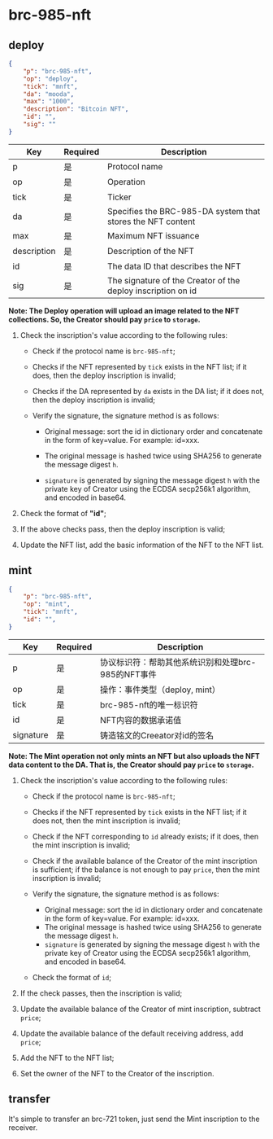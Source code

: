 # brc-985-nft

## deploy

```json
{
    "p": "brc-985-nft",
    "op": "deploy",
    "tick": "mnft",
    "da": "mooda",
    "max": "1000",
    "description": "Bitcoin NFT",
    "id": "",
    "sig": ""
}
```

| Key         | Required | Description                                                  |
| ----------- | -------- | ------------------------------------------------------------ |
| p           | 是       | Protocol name                                                |
| op          | 是       | Operation                                                    |
| tick        | 是       | Ticker                                                       |
| da          | 是       | Specifies the BRC-985-DA system that stores the NFT content  |
| max         | 是       | Maximum NFT issuance                                         |
| description | 是       | Description of the NFT                                       |
| id          | 是       | The data ID that describes the NFT                           |
| sig         | 是       | The signature of the Creator of the deploy inscription on id |

**Note: The Deploy operation will upload an image related to the NFT collections. So, the Creator should pay `price` to `storage`.**

1. Check the inscription's value according to the following rules:

   - Check if the protocol name is `brc-985-nft`;

   - Checks if the NFT represented by `tick` exists in the NFT list; if it does, then the deploy inscription is invalid;

   - Checks if the DA represented by `da` exists in the DA list; if it does not, then the deploy inscription is invalid;

   - Verify the signature, the signature method is as follows:

     - Original message: sort the id in dictionary order and concatenate in the form of key=value. For example: id=xxx.

     - The original message is hashed twice using SHA256 to generate the message digest `h`.
     - `signature` is generated by signing the message digest `h` with the private key of Creator using the ECDSA secp256k1 algorithm, and encoded in base64.

2. Check the format of **"id"**;

3. If the above checks pass, then the deploy inscription is valid;

4. Update the NFT list, add the basic information of the NFT to the NFT list.

## mint

```json
{
    "p": "brc-985-nft",
    "op": "mint",
    "tick": "mnft",
    "id": "",
}
```

| Key       | Required | Description                                        |
| --------- | -------- | -------------------------------------------------- |
| p         | 是       | 协议标识符：帮助其他系统识别和处理brc-985的NFT事件 |
| op        | 是       | 操作：事件类型（deploy, mint）                     |
| tick      | 是       | brc-985-nft的唯一标识符                            |
| id        | 是       | NFT内容的数据承诺值                                |
| signature | 是       | 铸造铭文的Creeator对id的签名                       |

**Note: The Mint operation not only mints an NFT but also uploads the NFT data content to the DA. That is, the Creator should pay `price` to `storage`.**

1. Check the inscription's value according to the following rules:

   - Check if the protocol name is `brc-985-nft`;

   - Checks if the NFT represented by `tick` exists in the NFT list; if it does not, then the mint inscription is invalid;
   - Check if the NFT corresponding to `id` already exists; if it does, then the mint inscription is invalid;
   - Check if the available balance of the Creator of the mint inscription is sufficient; if the balance is not enough to pay `price`, then the mint inscription is invalid;
   - Verify the signature, the signature method is as follows:
     - Original message: sort the id in dictionary order and concatenate in the form of key=value. For example: id=xxx.
     - The original message is hashed twice using SHA256 to generate the message digest `h`.
     - `signature` is generated by signing the message digest `h` with the private key of Creator using the ECDSA secp256k1 algorithm, and encoded in base64.
   - Check the format of `id`;

2. If the check passes, then the inscription is valid; 

3. Update the available balance of the Creator of mint inscription, subtract `price`; 

4. Update the available balance of the default receiving address, add `price`;

5. Add the NFT to the NFT list; 

6. Set the owner of the NFT to the Creator of the inscription.

## transfer

It's simple to transfer an brc-721 token, just send the Mint inscription to the receiver.